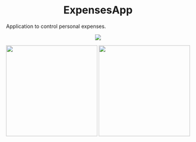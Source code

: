 <h1 align="center"> ExpensesApp </h1>

<p> Application to control personal expenses. </p>

<p align="center">
<img src="http://img.shields.io/static/v1?label=v1.0.0&message=IN%20PROGRESS&color=GREEN&style=for-the-badge"/>
</p>

<p align="center">
  <img src="https://user-images.githubusercontent.com/92175580/211409764-f848beeb-43d1-42ab-b970-ec09066c4d0b.PNG" heigth="250" width="250">
  <img src="https://user-images.githubusercontent.com/92175580/211409907-6dc0c531-d371-45a4-a525-df1c80688635.PNG" heigth="250" width="250">
</p>
